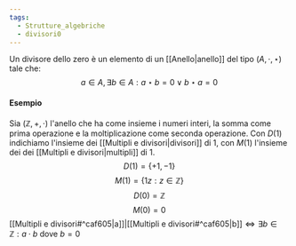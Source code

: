 ```yaml
---
tags:
  - Strutture_algebriche
  - divisori0
---
```

Un divisore dello zero è un elemento di un [[Anello|anello]] del tipo $(A,\cdot, \star)$ tale che:
$$a \in A, \exists b \in A : a \star b = 0 \; \lor \; b \star a = 0$$
#### Esempio
Sia $(\mathbb{Z}, +, \cdot)$ l'anello che ha come insieme i numeri interi, la somma come prima operazione e la moltiplicazione come seconda operazione.
Con $D(1)$ indichiamo l'insieme dei [[Multipli e divisori|divisori]] di 1, con $M(1$) l'insieme dei dei [[Multipli e divisori|multipli]] di 1.
$$D(1) = \{ +1, -1 \}$$
$$M(1)= \{1z: z \in \mathbb{Z} \}$$
$$D(0) = \mathbb{Z}$$
$$M(0) = {0}$$
[[Multipli e divisori#^caf605|a]]|[[Multipli e divisori#^caf605|b]]$\iff \exists b \in \mathbb{Z} : a \cdot b$ dove $b=0$

